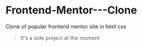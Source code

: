 # Frontend-Mentor---Clone
Clone of popular frontend mentor site in html css

>It's a side project at the moment
